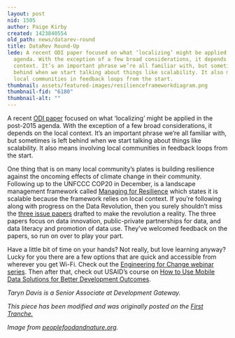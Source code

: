 ```yaml
---
layout: post
nid: 1505
author: Paige Kirby
created: 1423840554
old_path: news/datarev-round
title: DataRev Round-Up
lede: A recent ODI paper focused on what ‘localizing’ might be applied in the post-2015
  agenda. With the exception of a few broad considerations, it depends on the local
  context. It’s an important phrase we’re all familiar with, but sometimes is left
  behind when we start talking about things like scalability. It also means involving
  local communities in feedback loops from the start.
thumbnail: assets/featured-images/resilienceframeworkdiagram.png
thumbnail-fid: "6180"
thumbnail-alt: ""
---
```


A recent [ODI paper](http://www.odi.org/sites/odi.org.uk/files/odi-assets/publications-opinion-files/9395.pdf) focused on what ‘localizing’ might be applied in the post-2015 agenda. With the exception of a few broad considerations, it depends on the local context. It’s an important phrase we’re all familiar with, but sometimes is left behind when we start talking about things like scalability. It also means involving local communities in feedback loops from the start.

One thing that is on many local community’s plates is building resilience against the oncoming effects of climate change in their community. Following up to the UNFCCC COP20 in December, is a landscape management framework called [Managing for Resilience](http://peoplefoodandnature.org/blog/building-resilience-among-the-most-vulnerable-populations/) which states it is scalable because the framework relies on local context. If you’re following along with progress on the Data Revolution, then you surely shouldn’t miss the [three issue papers](http://blogs.worldbank.org/opendata/next-step-data-revolution-financing-emerging-priorities) drafted to make the revolution a reality. The three papers focus on data innovation, public-private partnerships for data, and data literacy and promotion of data use. They’ve welcomed feedback on the papers, so run on over to play your part.

Have a little bit of time on your hands? Not really, but love learning anyway? Lucky for you there are a few options that are quick and accessible from wherever you get Wi-Fi. Check out the [Engineering for Change webinar series](http://www.engineeringforchange-webinars.org/). Then after that, check out USAID’s course on [How to Use Mobile Data Solutions for Better Development Outcomes](http://www.ictworks.org/2015/01/16/free-usaid-course-how-to-use-mobile-data-solutions-for-better-development-outcomes/).

*Taryn Davis is a Senior Associate at Development Gateway.*

*This piece has been modified and was originally posted on the [First Tranche.](http://aiddata.org/blog/this-week-state-of-the-data-revolution-project-pulse-in-senegal)*

*Image from [peoplefoodandnature.org](peoplefoodandnature.org).*
